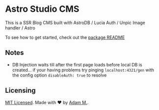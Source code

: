 # Astro Studio CMS

This is a SSR Blog CMS built with AstroDB / Lucia Auth / Unpic Image handler / Astro

To see how to get started, check out the [package README](./package/README.md)

## Notes

- DB Injection waits till after the first page loads before local DB is created... if your having problems try pinging `localhost:4321/gen` with the config option `disableAuth: true` to resolve

## Licensing

[MIT Licensed](./LICENSE). Made with ❤️ by [Adam M.](https://github.com/adammatthiesen).
